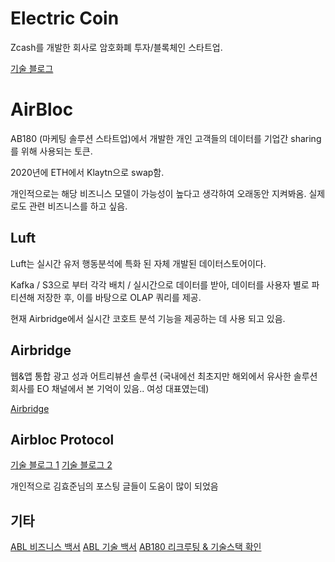 # Electric Coin

Zcash를 개발한 회사로 암호화폐 투자/블록체인 스타트업.

[기술 블로그](https://electriccoin.co/blog/)


# AirBloc

AB180 (마케팅 솔루션 스타트업)에서 개발한 개인 고객들의 데이터를 기업간 sharing를 위해 사용되는 토큰.

2020년에 ETH에서 Klaytn으로 swap함.

개인적으로는 해당 비즈니스 모델이 가능성이 높다고 생각하여 오래동안 지켜봐옴. 실제로도 관련 비즈니스를 하고 싶음.

## Luft 

Luft는 실시간 유저 행동분석에 특화 된 자체 개발된 데이터스토어이다.

Kafka / S3으로 부터 각각 배치 / 실시간으로 데이터를 받아, 데이터를 사용자 별로 파티션해 저장한 후, 이를 바탕으로 OLAP 쿼리를 제공.

현재 Airbridge에서 실시간 코호트 분석 기능을 제공하는 데 사용 되고 있음.

## Airbridge

웹&앱 통합 광고 성과 어트리뷰션 솔루션 (국내에선 최초지만 해외에서 유사한 솔루션 회사를 EO 채널에서 본 기억이 있음.. 여성 대표였는데)

[Airbridge](https://www.ab180.co/solutions/airbridge)

## Airbloc Protocol

[기술 블로그 1](https://medium.com/airbloc)
[기술 블로그 2](https://blog.ab180.co/)

개인적으로 김효준님의 포스팅 글들이 도움이 많이 되었음


## 기타

[ABL 비즈니스 백서](https://docs.google.com/document/d/1LF6sloRssOR2S9fPf9O0qK5vmx6HG-duA3JF4fwuR_A/edit#heading=h.k2idc8y9sax0)
[ABL 기술 백서](https://docs.google.com/document/d/1wcF6vwZN6TmAMlt6s6WLe2jlixz0xrVX9O1E5z4Cp1s/edit?airbridge_referrer=airbridge%3Dtrue%26event_uuid%3D710d149e-2eec-4cc8-8e49-8e40762abf78%26client_id%3D98a905ea-943b-4e35-97ca-2f4d4b5a846e%26short_id%3D2ffuu%26referrer_timestamp%3D1627364863536%26channel%3Dmedium%26tracking_template_id%3D38db49e0927e8868a25bba83e04fd9b9)
[AB180 리크루팅 & 기술스택 확인](https://recruit.ab180.co/)
